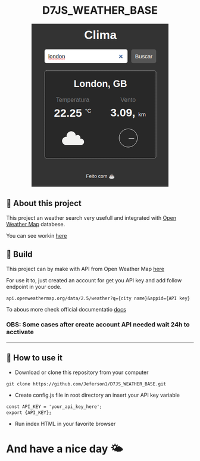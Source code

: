 <h1 align="center">
    D7JS_WEATHER_BASE
</h1>

<p align="center">
    <img src="./assets/images/cover.png">
</p>

## 📝 About this project

This project an weather search very usefull and integrated with [Open Weather Map](https://openweathermap.org/) databese.

You can see workin [here](https://jeferson1.github.io/D7JS_WEATHER_BASE/)

## 🔧 Build

This project can by make with API from Open Weather Map [here](https://openweathermap.org/current)

For use it to, just created an account for get you API key and add follow endpoint in your code.

<pre><code>api.openweathermap.org/data/2.5/weather?q={city name}&appid={API key}</code></pre>

To abous more check official documentatio [docs](https://openweathermap.org/current)

### OBS: Some cases after create account API needed wait 24h to acctivate

---

## 🚀 How to use it

- Download or clone this repository from your computer

<pre><code>git clone https://github.com/Jeferson1/D7JS_WEATHER_BASE.git</code></pre>

- Create config.js file in root directory an insert your API key variable

<pre><code>const API_KEY = 'your_api_key_here';
export {API_KEY};</code></pre>

- Run index HTML in your favorite browser

# And have a nice day 🌤️